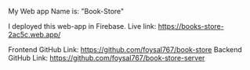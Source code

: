 My Web app Name is: "Book-Store"

I deployed this web-app in Firebase.
Live link: https://books-store-2ac5c.web.app/

Frontend GitHub Link: https://github.com/foysal767/book-store
Backend GitHub Link: https://github.com/foysal767/book-store-server
